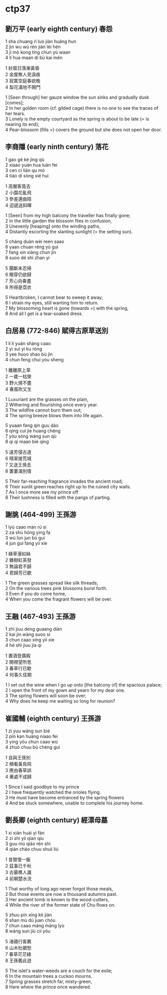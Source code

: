 # ctp37

## 劉万平 (early eighth century) 春怨

1 sha chuang rì luò jiàn huáng hun  
2 jin wu wú rén jiàn lèi hén  
3 jì mò kong tíng chun yù waan  
4 lí hua maan dì bù kai mén

1 紗窗日落漸黃昏  
2 金屋無人見淚痕  
3 寂寞空庭春欲晚  
4 梨花滿地不開門

1 [Seen through] her gauze window the sun sinks and gradually dusk [comes];  
2 In her golden room (cf. gilded cage) there is no one to see the traces of her tears.  
3 Lonely is the empty courtyard as the spring is about to be late (= is nearing its end);  
4 Pear-blossom (fills =) covers the ground but she does not open her door.

## 李商隱 (early ninth century) 落花

1 gao gé kè jìng qù  
2 xiaao yuán hua luàn fei  
3 cen ci lián qu mò  
4 tiáo dì sòng xié hui

1 高閣客竟去  
2 小園花亂飛  
3 參差連曲陌  
4 迢遞送斜暉

1 [Seen] from my high balcony the traveller has finally gone;  
2 In the little garden the blossom flies in confusion,  
3 Unevenly [heaping] onto the winding paths,  
4 Distantly escorting the slanting sunlight (= the setting sun).

5 cháng duàn wèi reen saao  
6 yaan chuan réng yù gui  
7 fang xin xiàng chun jìn  
8 suoo dé shì zhan yi

5 腸斷未忍掃  
6 眼穿仍欲歸  
7 芳心向春盡  
8 所得是霑衣

5 Heartbroken, I cannot bear to sweep it away;  
6 I strain my eyes, still wanting him to return.  
7 My blossoming heart is gone (towards =) with the spring,  
8 And all I get is a tear-soaked dress.

## 白居易 (772-846) 賦得古原草送別

1 lí lí yuán shàng caao  
2 yi suì yi ku róng  
3 yee huoo shao bù jìn  
4 chun feng chui yòu sheng

1 離離原上草  
2 一歲一枯榮  
3 野火燒不盡  
4 春風吹又生

1 Luxuriant are the grasses on the plain,  
2 Withering and flourishing once every year.  
3 The wildfire cannot burn them out;  
4 The spring breeze blows them into life again.

5 yuaan fang qin guu dào  
6 qíng cuì jie huang chéng  
7 yòu sòng wáng sun qù  
8 qi qi maan bié qíng

5 遠芳侵古道  
6 晴翠接荒城  
7 又送王孫去  
8 萋萋滿別情

5 Their far-reaching fragrance invades the ancient road;  
6 Their sunlit green reaches right up to the ruined city walls.  
7 As I once more see my prince off  
8 Their lushness is filled with the pangs of parting.

## 謝朓 (464-499) 王孫游

1 lyù caao màn rú si  
2 zá shù hóng ying fa  
3 wú lùn jun bù gui  
4 jun gui fang yii xie

1 綠草漫如絲  
2 雜樹紅英發  
3 無論君不歸  
4 君歸芳已歇

1 The green grasses spread like silk threads;  
2 On the various trees pink blossoms burst forth.  
3 Even if you do come home,  
4 When you come the fragrant flowers will be over.

## 王融 (467-493) 王孫游

1 zhì jiuu deng guaang diàn  
2 kai jin wàng suoo si  
3 chun caao xíng yii xie  
4 hé shì jiuu jia qi

1 置酒登廣殿  
2 開襟望所思  
3 春草行已歇  
4 何事久佳期

1 I set out the wine when I go up onto [the balcony of] the spacious palace;  
2 I open the front of my gown and yearn for my dear one.  
3 The spring flowers will soon be over;  
4 Why does he keep me waiting so long for reunion?

## 崔國輔 (eighth century) 王孫游

1 zì yuu wáng sun bié  
2 pín kan huáng niaao fei  
3 ying yóu chun caao wù  
4 zhuó chuu bù chéng gui

1 自與王孫別  
2 頻看黃鳥飛  
3 應由春草誤  
4 著處不成歸

1 Since I said goodbye to my prince  
2 I have frequently watched the orioles flying.  
3 He must have become entranced by the spring flowers  
4 And be stuck somewhere, unable to complete his journey home.

## 劉長卿 (eighth century) 經漂母墓

1 xi xián huái yi fàn  
2 zi shì yii qian qiu  
3 guu mù qiáo rén shì  
4 qián cháo chuu shuii liú

1 昔賢懷一飯  
2 茲事已千秋  
3 古墓樵人識  
4 前朝楚水流

1 That worthy of long ago never forgot those meals,  
2 But those events are now a thousand autumns past.  
3 Her ancient tomb is known to the wood-cutters,  
4 While the river of the former state of Chu flows on.

5 zhuu pín xíng kè jiàn  
6 shan mù dù juan chóu  
7 chun caao máng máng lyù  
8 wáng sun jiù cii yóu

5 渚蘋行客薦  
6 山木杜鵑愁  
7 春草茫茫綠  
8 王孫舊此遊

5 The islet's water-weeds are a couch for the exile;  
6 In the mountain trees a cuckoo mourns.  
7 Spring grasses stretch far, misty-green,  
8 Here where the prince once wandered.

